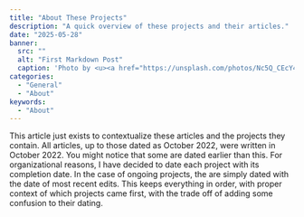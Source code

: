 ```yaml
---
title: "About These Projects"
description: "A quick overview of these projects and their articles."
date: "2025-05-28"
banner:
  src: ""
  alt: "First Markdown Post"
  caption: 'Photo by <u><a href="https://unsplash.com/photos/Nc5Q_CEcY44">Florian Olivo</a></u>'
categories:
  - "General"
  - "About"
keywords:
  - "About"
---
```


This article just exists to contextualize these articles and the projects they contain. All articles, up to those dated as October 2022, were written in October 2022. You might notice that some are dated earlier than this. For organizational reasons, I have decided to date each project with its completion date. In the case of ongoing projects, the are simply dated with the date of most recent edits. This keeps everything in order, with proper context of which projects came first, with the trade off of adding some confusion to their dating.